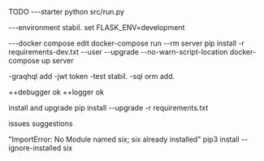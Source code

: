 TODO
---starter 
python src/run.py

---environment stabil. 
set FLASK_ENV=development 

---docker compose edit
docker-compose run --rm server pip install -r requirements-dev.txt --user --upgrade --no-warn-script-location
docker-compose up server

-graqhql add
-jwt token 
-test stabil. 
-sql orm add. 

++debugger ok
++logger ok

install and upgrade 
pip install --upgrade -r requirements.txt


issues suggestions

"ImportError: No Module named six; six already installed"
pip3  install --ignore-installed six

